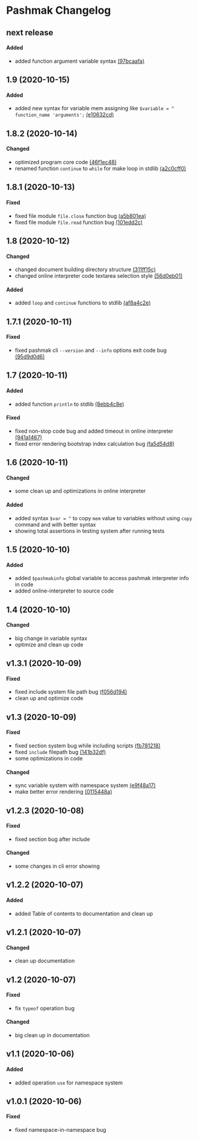# Pashmak Changelog

## next release

#### Added
- added function argument variable syntax [(97bcaafa)](https://github.com/parsampsh/pashmak/commit/97bcaafaa547e52250896f9cb7edd1b67f3acff2)

## 1.9 (2020-10-15)

#### Added
- added new syntax for variable mem assigning like `$variable = ^ function_name 'arguments';` [(e10632cd)](https://github.com/parsampsh/pashmak/commit/e10632cd19666611001e38985e1536bb35c49184)

## 1.8.2 (2020-10-14)

#### Changed
- optimized program core code [(46f1ec48)](https://github.com/parsampsh/pashmak/commit/46f1ec48cb87e8658061173dd49c2ffc2e32b820)
- renamed function `continue` to `while` for make loop in stdlib [(a2c0cff0)](https://github.com/parsampsh/pashmak/commit/a2c0cff0d25695da8376068355c91ae0e1baac60)

## 1.8.1 (2020-10-13)

#### Fixed
- fixed file module `file.close` function bug [(a5b801ea)](https://github.com/parsampsh/pashmak/commit/a5b801ea8e8c27ab471a098d425c2996efda1740)
- fixed file module `file.read` function bug [(101edd2c)](https://github.com/parsampsh/pashmak/commit/101edd2c39404b11550c4390268cc9bc1502b520)

## 1.8 (2020-10-12)

#### Changed
- changed document building directory structure [(311ff15c)](https://github.com/parsampsh/pashmak/commit/311ff15cada48af17dd869bcd5d0d6ef013a12d0)
- changed online interpreter code textarea selection style [(56d0eb01)](https://github.com/parsampsh/pashmak/commit/56d0eb01f18e694ffe47d1b43540b7ded009397c)

#### Added
- added `loop` and `continue` functions to stdlib [(af8a4c2e)](https://github.com/parsampsh/pashmak/commit/af8a4c2e6367ffe56d1970b21f79315d403ddce0)

## 1.7.1 (2020-10-11)

#### Fixed
- fixed pashmak cli `--version` and `--info` options exit code bug [(95d9d0d6)](https://github.com/parsampsh/pashmak/commit/95d9d0d6c3a51b54a5a587fb73a1b2134423e715)

## 1.7 (2020-10-11)

#### Added
- added function `println` to stdlib [(8ebb4c8e)](https://github.com/parsampsh/pashmak/commit/8ebb4c8e31692d0e74e0d1b25ab4ead77db6d70c)

#### Fixed
- fixed non-stop code bug and added timeout in online interpreter [(941a1467)](https://github.com/parsampsh/pashmak/commit/941a1467c3c21bc124a72018e0ea355e751ab903)
- fixed error rendering bootstrap index calculation bug [(fa5d54d8)](https://github.com/parsampsh/pashmak/commit/fa5d54d8f4ac662253cd918ef9d9f039d66758c9)

## 1.6 (2020-10-11)

#### Changed
- some clean up and optimizations in online interpreter

#### Added
- added syntax `$var = ^` to copy `mem` value to variables without using `copy` command and with better syntax
- showing total assertions in testing system after running tests

## 1.5 (2020-10-10)

#### Added
- added `$pashmakinfo` global variable to access pashmak interpreter info in code
- added online-interpreter to source code

## 1.4 (2020-10-10)

#### Changed
- big change in variable syntax
- optimize and clean up code

## v1.3.1 (2020-10-09)

#### Fixed
- fixed include system file path bug [(f056d194)](https://github.com/parsampsh/pashmak/commit/f056d19451adf32e13ab80901de7114166499cc8)
- clean up and optimize code

## v1.3 (2020-10-09)

#### Fixed
- fixed section system bug while including scripts [(fb781218)](https://github.com/parsampsh/pashmak/commit/fb7812187c063654bd0e4aab27de978b6151867b)
- fixed `include` filepath bug [(141b32df)](https://github.com/parsampsh/pashmak/commit/141b32dfccb42558b4ad8ce6d25612e90c6a5681)
- some optimizations in code

#### Changed
- sync variable system with namespace system [(e9f48a17)](https://github.com/parsampsh/pashmak/commit/e9f48a17646873d3ccaa574e6bf11911908ea3c6)
- make better error rendering [(0115448a)](https://github.com/parsampsh/pashmak/commit/0115448a95b02621d2e51009e41a18b268bd7729)

## v1.2.3 (2020-10-08)

#### Fixed
- fixed section bug after include

#### Changed
- some changes in cli error showing

## v1.2.2 (2020-10-07)

#### Added
- added Table of contents to documentation and clean up

## v1.2.1 (2020-10-07)

#### Changed
- clean up documentation

## v1.2 (2020-10-07)

#### Fixed
- fix `typeof` operation bug

#### Changed
- big clean up in documentation

## v1.1 (2020-10-06)

#### Added
- added operation `use` for namespace system

## v1.0.1 (2020-10-06)

#### Fixed
- fixed namespace-in-namespace bug

